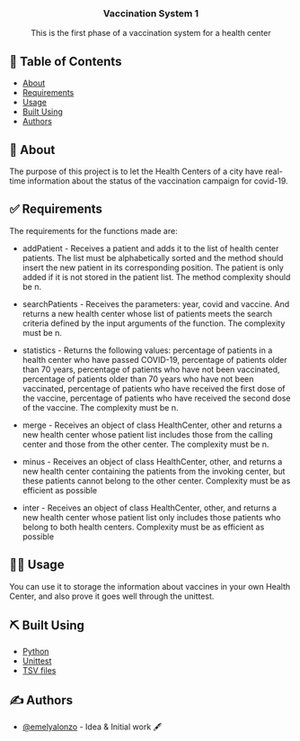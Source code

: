 <h3 align="center">Vaccination System 1</h3>

<p align="center"> This is the first phase of a vaccination system for a health center
    <br> 
</p>

## 📝 Table of Contents
- [About](#about)
- [Requirements](#requirements)
- [Usage](#usage)
- [Built Using](#built_using)
- [Authors](#authors)

## 🧐 About <a name = "about"></a>
The purpose of this project is to let the Health Centers of a city have real-time information about the status of the vaccination campaign for covid-19.

## ✅ Requirements <a name = "requirements"></a>
The requirements for the functions made are:

- addPatient - Receives a patient and adds it to the list of health center patients. The list must be alphabetically sorted and the method should insert the new patient in its corresponding position. The patient is only added if it is not stored in the patient list. The method complexity should be n.

- searchPatients - Receives the parameters: year, covid and vaccine. And returns a new health center whose list of patients meets the search criteria defined by the input arguments of the function. The complexity must be n.

- statistics - Returns the following values: percentage of patients in a health center who have passed COVID-19, percentage of patients older than 70 years, percentage of patients who have not been vaccinated, percentage of patients older than 70 years who have not been vaccinated, percentage of patients who have received the first dose of the vaccine, percentage of patients who have received the second dose of the vaccine. The complexity must be n.

- merge - Receives an object of class HealthCenter, other and returns a new health center whose patient list includes those from the calling center and those from the other center. The complexity must be n.

- minus - Receives an object of class HealthCenter, other, and returns a new health center containing the patients from the invoking center, but these patients cannot belong to the other center. Complexity must be as efficient as possible

- inter - Receives an object of class HealthCenter, other, and returns a new health center whose patient list only includes those patients who belong to both health centers. Complexity must be as efficient as possible

## 👩‍💻 Usage <a name="usage"></a>
You can use it to storage the information about vaccines in your own Health Center, and also prove it goes well through the unittest.

## ⛏️ Built Using <a name = "built_using"></a>
- [Python](https://www.python.org/)
- [Unittest](https://docs.python.org/3/library/unittest.html)
- [TSV files](https://en.wikipedia.org/wiki/Tab-separated_values)

## ✍️ Authors <a name = "authors"></a>
- [@emelyalonzo](https://github.com/emelyalonzo) - Idea & Initial work 🖋️
